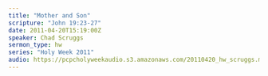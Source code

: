 ```yaml
---
title: "Mother and Son"
scripture: "John 19:23-27"
date: 2011-04-20T15:19:00Z
speaker: Chad Scruggs
sermon_type: hw
series: "Holy Week 2011"
audio: https://pcpcholyweekaudio.s3.amazonaws.com/20110420_hw_scruggs.mp3 
---
```



